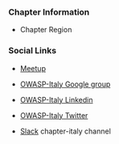 ### Chapter Information
* Chapter Region

### Social Links
* [Meetup](https://www.meetup.com/owasp-italy-meetup-group/)

* [OWASP-Italy Google group](https://groups.google.com/a/owasp.org/g/italy-chapter)

* [OWASP-Italy Linkedin](https://www.linkedin.com/groups/2550811/)

* [OWASP-Italy Twitter](https://twitter.com/owaspitaly)

* [Slack](https://owasp.slack.com/)
chapter-italy channel



